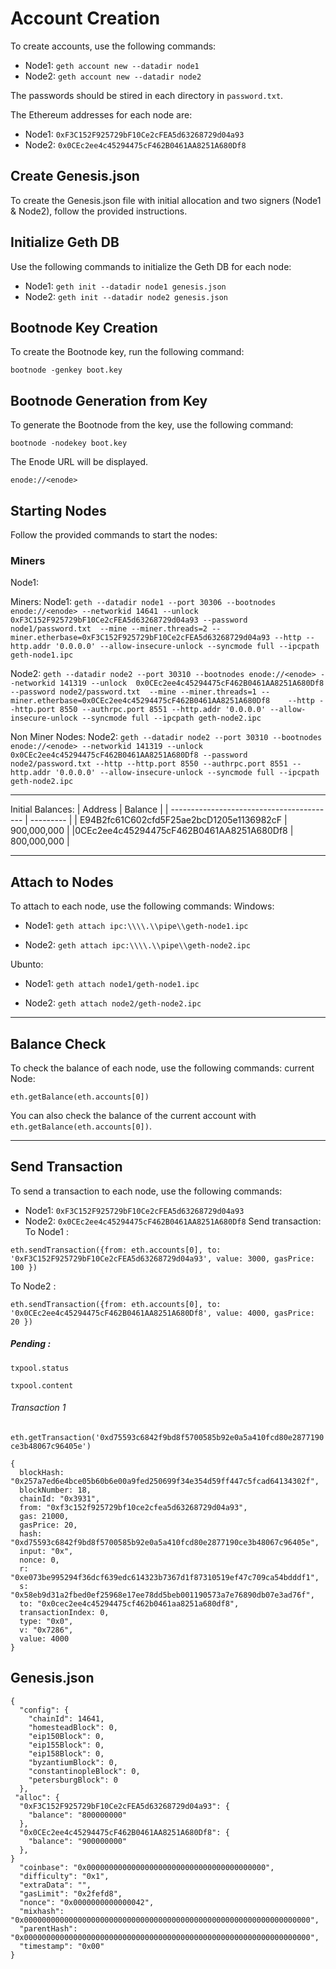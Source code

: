 

# Account Creation

To create accounts, use the following commands:

- Node1: `geth account new --datadir node1`
- Node2: `geth account new --datadir node2`

The passwords should be stired in each directory in `password.txt`.


The Ethereum addresses for each node are:

- Node1: `0xF3C152F925729bF10Ce2cFEA5d63268729d04a93`
- Node2: `0x0CEc2ee4c45294475cF462B0461AA8251A680Df8`

## Create Genesis.json

To create the Genesis.json file with initial allocation and two signers (Node1 & Node2), follow the provided instructions.

## Initialize Geth DB

Use the following commands to initialize the Geth DB for each node:

- Node1: `geth init --datadir node1 genesis.json`
- Node2: `geth init --datadir node2 genesis.json`

## Bootnode Key Creation

To create the Bootnode key, run the following command:

`bootnode -genkey boot.key`

## Bootnode Generation from Key

To generate the Bootnode from the key, use the following command:

`bootnode -nodekey boot.key`

The Enode URL will be displayed.
```
enode://<enode>
```
## Starting Nodes

Follow the provided commands to start the nodes:

### Miners

Node1:

Miners:
Node1:
```geth --datadir node1 --port 30306 --bootnodes enode://<enode> --networkid 14641 --unlock  0xF3C152F925729bF10Ce2cFEA5d63268729d04a93 --password node1/password.txt  --mine --miner.threads=2 --miner.etherbase=0xF3C152F925729bF10Ce2cFEA5d63268729d04a93 --http --http.addr '0.0.0.0' --allow-insecure-unlock --syncmode full --ipcpath geth-node1.ipc ```


Node2:
```geth --datadir node2 --port 30310 --bootnodes enode://<enode> --networkid 141319 --unlock  0x0CEc2ee4c45294475cF462B0461AA8251A680Df8 --password node2/password.txt  --mine --miner.threads=1 --miner.etherbase=0x0CEc2ee4c45294475cF462B0461AA8251A680Df8    --http --http.port 8550 --authrpc.port 8551 --http.addr '0.0.0.0' --allow-insecure-unlock --syncmode full --ipcpath geth-node2.ipc```

Non Miner Nodes:
Node2:
```geth --datadir node2 --port 30310 --bootnodes enode://<enode> --networkid 141319 --unlock  0x0CEc2ee4c45294475cF462B0461AA8251A680Df8 --password node2/password.txt --http --http.port 8550 --authrpc.port 8551 --http.addr '0.0.0.0' --allow-insecure-unlock --syncmode full --ipcpath geth-node2.ipc```

---
Initial Balances:
| Address                                   | Balance   |
| ----------------------------------------- | --------- |
| E94B2fc61C602cfd5F25ae2bcD1205e1136982cF | 900,000,000 |
|0CEc2ee4c45294475cF462B0461AA8251A680Df8 | 800,000,000 |

---

## Attach to Nodes

To attach to each node, use the following commands:
Windows:
- Node1: `geth attach ipc:\\\\.\\pipe\\geth-node1.ipc`
  
- Node2: `geth attach ipc:\\\\.\\pipe\\geth-node2.ipc`

Ubunto:

- Node1: `geth attach node1/geth-node1.ipc`

- Node2: `geth attach node2/geth-node2.ipc`

---

## Balance Check

To check the balance of each node, use the following commands:
current Node:

`eth.getBalance(eth.accounts[0])`



You can also check the balance of the current account with `eth.getBalance(eth.accounts[0])`.

---

## Send Transaction

To send a transaction to each node, use the following commands:

- Node1: `0xF3C152F925729bF10Ce2cFEA5d63268729d04a93`
- Node2: `0x0CEc2ee4c45294475cF462B0461AA8251A680Df8`
Send transaction:
To Node1 :

```eth.sendTransaction({from: eth.accounts[0], to: '0xF3C152F925729bF10Ce2cFEA5d63268729d04a93', value: 3000, gasPrice: 100 })```

To Node2 :

```eth.sendTransaction({from: eth.accounts[0], to: '0x0CEc2ee4c45294475cF462B0461AA8251A680Df8', value: 4000, gasPrice: 20 })```







##### Pending :
```txpool.status```

```txpool.content```



###### Transaction 1





```eth.getTransaction('0xd75593c6842f9bd8f5700585b92e0a5a410fcd80e2877190ce3b48067c96405e')```

```
{
  blockHash: "0x257a7ed6e4bce05b60b6e00a9fed250699f34e354d59ff447c5fcad64134302f",
  blockNumber: 18,
  chainId: "0x3931",
  from: "0xf3c152f925729bf10ce2cfea5d63268729d04a93",
  gas: 21000,
  gasPrice: 20,
  hash: "0xd75593c6842f9bd8f5700585b92e0a5a410fcd80e2877190ce3b48067c96405e",
  input: "0x",
  nonce: 0,
  r: "0xe073be995294f36dcf639edc614323b7367d1f87310519ef47c709ca54bdddf1",
  s: "0x58eb9d31a2fbed0ef25968e17ee78dd5beb001190573a7e76890db07e3ad76f",
  to: "0x0cec2ee4c45294475cf462b0461aa8251a680df8",
  transactionIndex: 0,
  type: "0x0",
  v: "0x7286",
  value: 4000
}
```





## Genesis.json
```
{
  "config": {
    "chainId": 14641,
    "homesteadBlock": 0,
    "eip150Block": 0,
    "eip155Block": 0,
    "eip158Block": 0,
    "byzantiumBlock": 0,
    "constantinopleBlock": 0,
    "petersburgBlock": 0
  },
 "alloc": {
  "0xF3C152F925729bF10Ce2cFEA5d63268729d04a93": {
    "balance": "800000000"
  },
  "0x0CEc2ee4c45294475cF462B0461AA8251A680Df8": {
    "balance": "900000000"
  },
}
  "coinbase": "0x0000000000000000000000000000000000000000",
  "difficulty": "0x1",
  "extraData": "",
  "gasLimit": "0x2fefd8",
  "nonce": "0x0000000000000042",
  "mixhash": "0x0000000000000000000000000000000000000000000000000000000000000000",
  "parentHash": "0x0000000000000000000000000000000000000000000000000000000000000000",
  "timestamp": "0x00"
}


```


